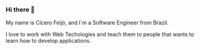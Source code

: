 ### Hi there 👋
My name is Cícero Feijó, and I´m a Software Engineer from Brazil.

I love to work with Web Techologies and teach them to people that wants to learn how to develop applications.

<!--
**csfeijo/csfeijo** is a ✨ _special_ ✨ repository because its `README.md` (this file) appears on your GitHub profile.

Here are some ideas to get you started:

- 🔭 I’m currently working on ...
- 🌱 I’m currently learning ...
- 👯 I’m looking to collaborate on ...
- 🤔 I’m looking for help with ...
- 💬 Ask me about ...
- 📫 How to reach me: ...
- 😄 Pronouns: ...
- ⚡ Fun fact: ...
-->
